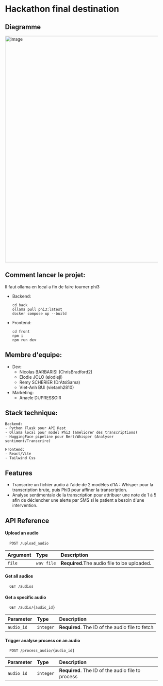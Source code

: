 # Hackathon final destination

## Diagramme
<img width="745" alt="image" src="https://github.com/ChrisBradford2/hackathon-final-destination/assets/59414269/c5bd6c53-0449-4638-af95-34c99f468cfa">

## Comment lancer le projet:

Il faut ollama en local a fin de faire tourner phi3 

- Backend:
    ```
    cd back
    ollama pull phi3:latest
    docker compose up --build
    ```
- Frontend:
    ```
    cd front
    npm i
    npm run dev
    ```

## Membre d'equipe:
- Dev:
   - Nicolas BARBARISI (ChrisBradford2)
   - Elodie JOLO (elodiejl)
   - Remy SCHERIER (DrAtsiSama)
   - Viet-Anh BUI (vietanh2810)
- Marketing:
   - Anaele DUPRESSOIR 

## Stack technique:
    Backend:
    - Python Flask pour API Rest
    - Ollama local pour model Phi3 (ameliorer des transcriptions)
    - HuggingFace pipeline pour Bert/Whisper (Analyser sentiment/Transcrire)

    Frontend:
    - React/Vite
    - Tailwind Css

## Features

- Transcrire un fichier audio à l'aide de 2 modèles d'IA : Whisper pour la transcription brute, puis Phi3 pour affiner la transcription.
- Analyse sentimentale de la transcription pour attribuer une note de 1 à 5 afin de déclencher une alerte par SMS si le patient a besoin d'une intervention.



## API Reference

#### Upload an audio

```http
  POST /upload_audio
```

| Argument | Type     | Description                |
| :-------- | :------- | :------------------------- |
| `file` | `wav file` | **Required**.The audio file to be uploaded.|

#### Get all audios

```http
  GET /audios
```

#### Get a specific audio

```http
  GET /audio/{audio_id}
```
| Parameter | Type     | Description                       |
| :-------- | :------- | :-------------------------------- |
| `audio_id`| `integer`| **Required**. The ID of the audio file to fetch |


#### Trigger analyse process on an audio

```http
  POST /process_audio/{audio_id}
```

| Parameter | Type     | Description                       |
| :-------- | :------- | :-------------------------------- |
| `audio_id`| `integer`| **Required**. The ID of the audio file to process |
